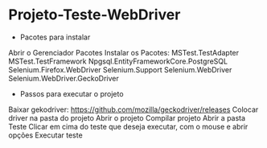 # Projeto-Teste-WebDriver

- Pacotes para instalar

Abrir o Gerenciador Pacotes
Instalar os Pacotes: 
MSTest.TestAdapter
MSTest.TestFramework
Npgsql.EntityFrameworkCore.PostgreSQL
Selenium.Firefox.WebDriver
Selenium.Support
Selenium.WebDriver
Selenium.WebDriver.GeckoDriver

- Passos para executar o projeto

Baixar gekodriver: https://github.com/mozilla/geckodriver/releases
Colocar driver na pasta do projeto
Abrir o projeto
Compilar projeto
Abrir a pasta Teste
Clicar em cima do teste que deseja executar, com o mouse e abrir opções
Executar teste 

